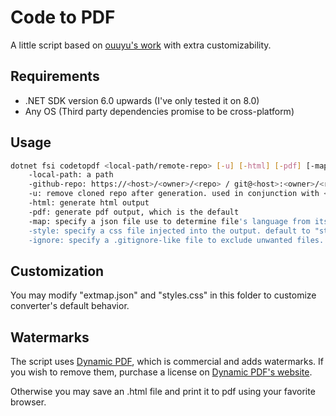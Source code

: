 # Code to PDF

A little script based on [ouuyu's work](https://github.com/ouuyu/code-to-pdf) with extra customizability.

## Requirements

- .NET SDK version 6.0 upwards (I've only tested it on 8.0)
- Any OS (Third party dependencies promise to be cross-platform)

## Usage

```bash
dotnet fsi codetopdf <local-path/remote-repo> [-u] [-html] [-pdf] [-map <path>] [-style <path>] [-ignore <path>]
    -local-path: a path
    -github-repo: https://<host>/<owner>/<repo> / git@<host>:<owner>/<repo>.git
    -u: remove cloned repo after generation. used in conjunction with <remote-repo>
    -html: generate html output
    -pdf: generate pdf output, which is the default
    -map: specify a json file use to determine file's language from its extension. default to "extmap.json"
    -style: specify a css file injected into the output. default to "styles.css"
    -ignore: specify a .gitignore-like file to exclude unwanted files. default to directory's .gitignore (if it has)
```

## Customization

You may modify "extmap.json" and "styles.css" in this folder to customize converter's default behavior.

## Watermarks

The script uses [Dynamic PDF](https://www.dynamicpdf.com/), which is commercial and adds watermarks. If you wish to remove them, purchase a license on [Dynamic PDF's website](https://www.dynamicpdf.com/forums/displaythread.aspx?F=rasterizer-for-net-v1&T=addremove-water-mark).

Otherwise you may save an .html file and print it to pdf using your favorite browser.